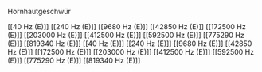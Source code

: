 Hornhautgeschwür

[[40 Hz (E)]]
[[240 Hz (E)]]
[[9680 Hz (E)]]
[[42850 Hz (E)]]
[[172500 Hz (E)]]
[[203000 Hz (E)]]
[[412500 Hz (E)]]
[[592500 Hz (E)]]
[[775290 Hz (E)]]
[[819340 Hz (E)]]
[[40 Hz (E)]]
[[240 Hz (E)]]
[[9680 Hz (E)]]
[[42850 Hz (E)]]
[[172500 Hz (E)]]
[[203000 Hz (E)]]
[[412500 Hz (E)]]
[[592500 Hz (E)]]
[[775290 Hz (E)]]
[[819340 Hz (E)]]